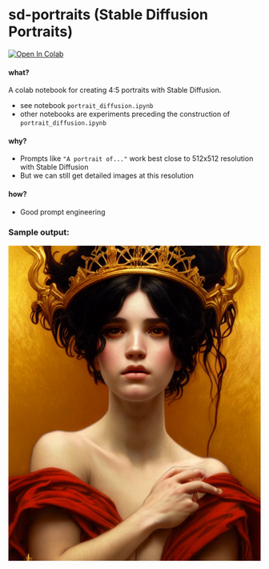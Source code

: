 # sd-portraits (Stable Diffusion Portraits)
[![Open In Colab](https://colab.research.google.com/assets/colab-badge.svg)](https://colab.research.google.com/github/sharkf1n/sd-portraits/blob/master/portrait_diffusion.ipynb
)

#### what?
A colab notebook for creating 4:5 portraits with Stable Diffusion.
- see notebook `portrait_diffusion.ipynb` 
- other notebooks are experiments preceding the construction of `portrait_diffusion.ipynb` 

#### why?
- Prompts like `"A portrait of..."` work best close to 512x512 resolution with Stable Diffusion
- But we can still get detailed images at this resolution

#### how?
- Good prompt engineering

### Sample output:

![Sample image using prompt "Portrait of mythical nymph with black hair and golden ornate crown, 4k, rule of thirds, extreme detail, detailed drawing, trending artstation, hd, fantasy, d&d, realistic lighting, by alphonse mucha, greg rutkowski, sharp focus, backlit, bright red hair, elegant"](sample.png)
